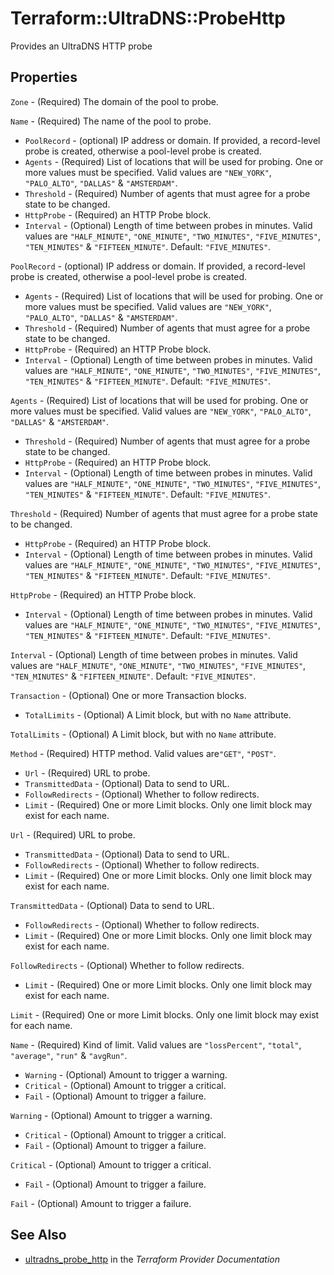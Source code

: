 # Terraform::UltraDNS::ProbeHttp

Provides an UltraDNS HTTP probe

## Properties

`Zone` - (Required) The domain of the pool to probe.

`Name` - (Required) The name of the pool to probe.
- `PoolRecord` - (optional) IP address or domain. If provided, a record-level probe is created, otherwise a pool-level probe is created.
- `Agents` - (Required) List of locations that will be used for probing. One or more values must be specified. Valid values are `"NEW_YORK"`, `"PALO_ALTO"`, `"DALLAS"` & `"AMSTERDAM"`.
- `Threshold` - (Required) Number of agents that must agree for a probe state to be changed.
- `HttpProbe` - (Required) an HTTP Probe block.
- `Interval` - (Optional) Length of time between probes in minutes. Valid values are `"HALF_MINUTE"`, `"ONE_MINUTE"`, `"TWO_MINUTES"`, `"FIVE_MINUTES"`, `"TEN_MINUTES"` & `"FIFTEEN_MINUTE"`. Default: `"FIVE_MINUTES"`.

`PoolRecord` - (optional) IP address or domain. If provided, a record-level probe is created, otherwise a pool-level probe is created.
- `Agents` - (Required) List of locations that will be used for probing. One or more values must be specified. Valid values are `"NEW_YORK"`, `"PALO_ALTO"`, `"DALLAS"` & `"AMSTERDAM"`.
- `Threshold` - (Required) Number of agents that must agree for a probe state to be changed.
- `HttpProbe` - (Required) an HTTP Probe block.
- `Interval` - (Optional) Length of time between probes in minutes. Valid values are `"HALF_MINUTE"`, `"ONE_MINUTE"`, `"TWO_MINUTES"`, `"FIVE_MINUTES"`, `"TEN_MINUTES"` & `"FIFTEEN_MINUTE"`. Default: `"FIVE_MINUTES"`.

`Agents` - (Required) List of locations that will be used for probing. One or more values must be specified. Valid values are `"NEW_YORK"`, `"PALO_ALTO"`, `"DALLAS"` & `"AMSTERDAM"`.
- `Threshold` - (Required) Number of agents that must agree for a probe state to be changed.
- `HttpProbe` - (Required) an HTTP Probe block.
- `Interval` - (Optional) Length of time between probes in minutes. Valid values are `"HALF_MINUTE"`, `"ONE_MINUTE"`, `"TWO_MINUTES"`, `"FIVE_MINUTES"`, `"TEN_MINUTES"` & `"FIFTEEN_MINUTE"`. Default: `"FIVE_MINUTES"`.

`Threshold` - (Required) Number of agents that must agree for a probe state to be changed.
- `HttpProbe` - (Required) an HTTP Probe block.
- `Interval` - (Optional) Length of time between probes in minutes. Valid values are `"HALF_MINUTE"`, `"ONE_MINUTE"`, `"TWO_MINUTES"`, `"FIVE_MINUTES"`, `"TEN_MINUTES"` & `"FIFTEEN_MINUTE"`. Default: `"FIVE_MINUTES"`.

`HttpProbe` - (Required) an HTTP Probe block.
- `Interval` - (Optional) Length of time between probes in minutes. Valid values are `"HALF_MINUTE"`, `"ONE_MINUTE"`, `"TWO_MINUTES"`, `"FIVE_MINUTES"`, `"TEN_MINUTES"` & `"FIFTEEN_MINUTE"`. Default: `"FIVE_MINUTES"`.

`Interval` - (Optional) Length of time between probes in minutes. Valid values are `"HALF_MINUTE"`, `"ONE_MINUTE"`, `"TWO_MINUTES"`, `"FIVE_MINUTES"`, `"TEN_MINUTES"` & `"FIFTEEN_MINUTE"`. Default: `"FIVE_MINUTES"`.

`Transaction` - (Optional) One or more Transaction blocks.
- `TotalLimits` - (Optional) A Limit block, but with no `Name` attribute.

`TotalLimits` - (Optional) A Limit block, but with no `Name` attribute.

`Method` - (Required) HTTP method. Valid values are`"GET"`, `"POST"`.
- `Url` - (Required) URL to probe.
- `TransmittedData` - (Optional) Data to send to URL.
- `FollowRedirects` - (Optional) Whether to follow redirects.
- `Limit` - (Required) One or more Limit blocks. Only one limit block may exist for each name.

`Url` - (Required) URL to probe.
- `TransmittedData` - (Optional) Data to send to URL.
- `FollowRedirects` - (Optional) Whether to follow redirects.
- `Limit` - (Required) One or more Limit blocks. Only one limit block may exist for each name.

`TransmittedData` - (Optional) Data to send to URL.
- `FollowRedirects` - (Optional) Whether to follow redirects.
- `Limit` - (Required) One or more Limit blocks. Only one limit block may exist for each name.

`FollowRedirects` - (Optional) Whether to follow redirects.
- `Limit` - (Required) One or more Limit blocks. Only one limit block may exist for each name.

`Limit` - (Required) One or more Limit blocks. Only one limit block may exist for each name.

`Name` - (Required) Kind of limit. Valid values are `"lossPercent"`, `"total"`, `"average"`, `"run"` & `"avgRun"`.
- `Warning` - (Optional) Amount to trigger a warning.
- `Critical` - (Optional) Amount to trigger a critical.
- `Fail` - (Optional) Amount to trigger a failure.

`Warning` - (Optional) Amount to trigger a warning.
- `Critical` - (Optional) Amount to trigger a critical.
- `Fail` - (Optional) Amount to trigger a failure.

`Critical` - (Optional) Amount to trigger a critical.
- `Fail` - (Optional) Amount to trigger a failure.

`Fail` - (Optional) Amount to trigger a failure.


## See Also

* [ultradns_probe_http](https://www.terraform.io/docs/providers/ultradns/r/probe_http.html) in the _Terraform Provider Documentation_